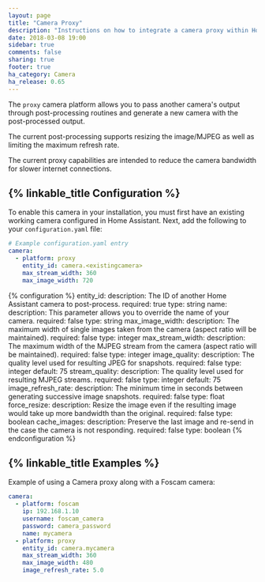 ```yaml
---
layout: page
title: "Camera Proxy"
description: "Instructions on how to integrate a camera proxy within Home Assistant."
date: 2018-03-08 19:00
sidebar: true
comments: false
sharing: true
footer: true
ha_category: Camera
ha_release: 0.65
---
```


The `proxy` camera platform allows you to pass another camera's output through post-processing routines and generate a new camera with the post-processed output.

The current post-processing supports resizing the image/MJPEG as well as limiting the maximum refresh rate.

The current proxy capabilities are intended to reduce the camera bandwidth for slower internet connections.

## {% linkable_title Configuration %}

To enable this camera in your installation, you must first have an existing working camera configured in Home Assistant.  Next, add the following to your `configuration.yaml` file:

```yaml
# Example configuration.yaml entry
camera:
  - platform: proxy
    entity_id: camera.<existingcamera>
    max_stream_width: 360
    max_image_width: 720
```

{% configuration %}
entity_id:
  description: The ID of another Home Assistant camera to post-process.
  required: true
  type: string
name:
  description: This parameter allows you to override the name of your camera.
  required: false
  type: string
max_image_width:
  description: The maximum width of single images taken from the camera (aspect ratio will be maintained).
  required: false
  type: integer
max_stream_width:
  description: The maximum width of the MJPEG stream from the camera (aspect ratio will be maintained).
  required: false
  type: integer
image_quality:
  description: The quality level used for resulting JPEG for snapshots.
  required: false
  type: integer
  default: 75
stream_quality:
  description: The quality level used for resulting MJPEG streams.
  required: false
  type: integer
  default: 75
image_refresh_rate:
  description: The minimum time in seconds between generating successive image snapshots.
  required: false
  type: float
force_resize:
  description: Resize the image even if the resulting image would take up more bandwidth than the original.
  required: false
  type: boolean
cache_images:
  description: Preserve the last image and re-send in the case the camera is not responding.
  required: false
  type: boolean
{% endconfiguration %}

## {% linkable_title Examples %}

Example of using a Camera proxy along with a Foscam camera:

```yaml
camera:
  - platform: foscam
    ip: 192.168.1.10
    username: foscam_camera
    password: camera_password
    name: mycamera
  - platform: proxy
    entity_id: camera.mycamera
    max_stream_width: 360
    max_image_width: 480
    image_refresh_rate: 5.0
```
